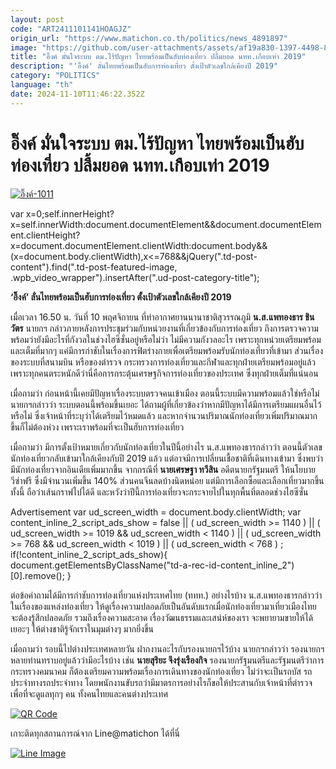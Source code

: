 ```yaml
---
layout: post
code: "ART2411101141HOAGJZ"
origin_url: "https://www.matichon.co.th/politics/news_4891897"
image: "https://github.com/user-attachments/assets/af19a830-1397-4498-82f0-cd47a523856d"
title: "อิ๊งค์ มั่นใจระบบ ตม.ไร้ปัญหา ไทยพร้อมเป็นฮับท่องเที่ยว ปลื้มยอด นทท.เกือบเท่า 2019"
description: "'อิ๊งค์' ลั่นไทยพร้อมเป็นฮับการท่องเที่ยว ตั้งเป้าตัวเลขใกล้เคียงปี 2019"
category: "POLITICS"
language: "th"
date: 2024-11-10T11:46:22.352Z
---
```


# อิ๊งค์ มั่นใจระบบ ตม.ไร้ปัญหา ไทยพร้อมเป็นฮับท่องเที่ยว ปลื้มยอด นทท.เกือบเท่า 2019

[![](https://www.matichon.co.th/wp-content/uploads/2024/11/อิ๊งค์-1011.jpg "อิ๊งค์-1011")](https://www.matichon.co.th/wp-content/uploads/2024/11/อิ๊งค์-1011.jpg)

var x=0;self.innerHeight?x=self.innerWidth:document.documentElement&&document.documentElement.clientHeight?x=document.documentElement.clientWidth:document.body&&(x=document.body.clientWidth),x<=768&&jQuery(".td-post-content").find(".td-post-featured-image, .wpb\_video\_wrapper").insertAfter(".ud-post-category-title");

**‘อิ๊งค์’ ลั่นไทยพร้อมเป็นฮับการท่องเที่ยว ตั้งเป้าตัวเลขใกล้เคียงปี 2019**

เมื่อเวลา 16.50 น. วันที่ 10 พฤศจิกายน ที่ท่าอากาศยานนานาชาติสุวรรณภูมิ **น.ส.แพทองธาร ชินวัตร** นายกฯ กล่าวภายหลังการประชุมร่วมกับหน่วยงานที่เกี่ยวข้องกับการท่องเที่ยว ถึงการตรวจความพร้อมว่ายังมีอะไรที่กังวลในช่วงไฮซีซั่นอยู่หรือไม่ว่า ไม่มีความกังวลอะไร เพราะทุกหน่วยเตรียมพร้อมและเต็มที่มากๆ แค่มีการกำชับในเรื่องการฟิตร่างกายเพื่อเตรียมพร้อมรับนักท่องเที่ยวที่เข้ามา ส่วนเรื่องของระบบที่สนามบิน หรือของตำรวจ กระทรวงการท่องเที่ยวและกีฬาและทุกฝ่ายเตรียมพร้อมอยู่แล้ว เพราะทุกคนตระหนักดีว่านี่คือการกระตุ้นเศรษฐกิจการท่องเที่ยวของประเทศ ซึ่งทุกฝ่ายเต็มที่แน่นอน

เมื่อถามว่า ก่อนหน้านี้เคยมีปัญหาเรื่องระบบตรวจคนเข้าเมือง ตอนนี้ระบบมีความพร้อมแล้วใช่หรือไม่ นายกฯกล่าวว่า ระบบตอนนี้พร้อมขึ้นเยอะ ได้ถามผู้ที่เกี่ยวข้องว่าหากมีปัญหาได้มีการเตรียมแผนอื่นไว้หรือไม่ ซึ่งเจ้าหน้าที่ระบุว่าได้เตรียมไว้หมดแล้ว และหากจำนวนปริมาณนักท่องเที่ยวเพิ่มปริมาณมากขึ้นก็ไม่ต้องห่วง เพราะเราพร้อมที่จะเป็นฮับการท่องเที่ยว

เมื่อถามว่า มีการตั้งเป้าหมายเกี่ยวกับนักท่องเที่ยวในปีนี้อย่างไร น.ส.แพทองธารกล่าวว่า ตอนนี้ตัวเลขนักท่องเที่ยวกลับเข้ามาใกล้เคียงกับปี 2019 แล้ว แต่อาจมีการเปลี่ยนเชื้อชาติที่เดินทางเข้ามา ซึ่งพบว่ามีนักท่องเที่ยวจากอินเดียเพิ่มมากขึ้น จากกรณีที่ **นายเศรษฐา ทวีสิน** อดีตนายกรัฐมนตรี ให้นโยบายวีซ่าฟรี ซึ่งมีจำนวนเพิ่มขึ้น 140% ส่วนคนจีนลดบ้างนิดหน่อย แต่มีการเลือกซื้อและเลือกเที่ยวมากขึ้น ทั้งนี้ ถือว่าเส้นกราฟไปได้ดี และหวังว่าปีนี้การท่องเที่ยวจะกระจายไปในทุกพื้นที่ตลอดช่วงไฮซีซั่น

Advertisement var ud\_screen\_width = document.body.clientWidth; var content\_inline\_2\_script\_ads\_show = false || ( ud\_screen\_width >= 1140 ) || ( ud\_screen\_width >= 1019 && ud\_screen\_width < 1140 ) || ( ud\_screen\_width >= 768 && ud\_screen\_width < 1019 ) || ( ud\_screen\_width < 768 ) ; if(!content\_inline\_2\_script\_ads\_show){ document.getElementsByClassName("td-a-rec-id-content\_inline\_2")\[0\].remove(); }

ต่อข้อคำถามได้มีการกำชับการท่องเที่ยวแห่งประเทศไทย (ททท.) อย่างไรบ้าง น.ส.แพทองธารกล่าวว่า ในเรื่องของแหล่งท่องเที่ยว ให้ดูเรื่องความปลอดภัยเป็นอันดับแรกเมื่อนักท่องเที่ยวมาเที่ยวเมืองไทย จะต้องรู้สึกปลอดภัย รวมถึงเรื่องความสะอาด เรื่องวัฒนธรรมและเสน่ห์ของเรา จะพยายามขายให้ได้เยอะๆ ให้ต่างชาติรู้จักเราในมุมต่างๆ มากยิ่งขึ้น

เมื่อถามว่า รอบนี้ไปต่างประเทศหลายวัน ฝากงานอะไรกับรองนายกฯไว้บ้าง นายกฯกล่าวว่า รองนายกฯหลายท่านทราบอยู่แล้วว่ามีอะไรบ้าง เช่น **นายสุริยะ จึงรุ่งเรืองกิจ** รองนายกรัฐมนตรีและรัฐมนตรีว่าการกระทรวงคมนาคม ก็ต้องเตรียมความพร้อมเรื่องการเดินทางของนักท่องเที่ยว ไม่ว่าจะเป็นรถบัส รถประจำทางรถประจำทาง โดยพนักงานขับรถว่ามีมาตรการอย่างไรก็ขอให้ประสานกับเจ้าหน้าที่ตำรวจ เพื่อที่จะดูแลทุกๆ คน ทั้งคนไทยและคนต่างประเทศ

[![QR Code](https://www.matichon.co.th/wp-content/uploads/2023/07/wob1371z.jpg)](https://lin.ee/ht0nDxX)

เกาะติดทุกสถานการณ์จาก Line@matichon ได้ที่นี่

[![Line Image](https://www.matichon.co.th/wp-content/uploads/2023/07/th.png)](https://lin.ee/ht0nDxX)
